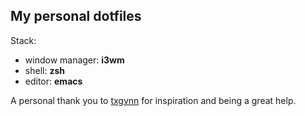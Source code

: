 ## My personal dotfiles

Stack:
 - window manager: **i3wm**
 - shell:          **zsh**
 - editor:         **emacs**

A personal thank you to [txgvnn](https://github.com/txgvnn/) for inspiration and being a great help.

